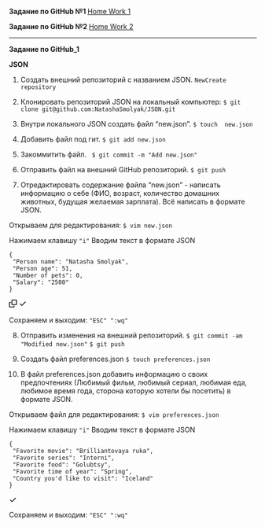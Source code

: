 <b>Задание по GitHub  №1 </b> <a href="https://github.com/NatashaSmolyak/GitHub/blob/main/GIT_HUB_HW_1.txt">Home Work 1</a> <p>
<b>Задание по GitHub  №2 </b> <a href="https://github.com/NatashaSmolyak/GitHub/blob/main/GIT_HUB_HW_2_Branches.txt">Home Work 2 </a>
<hr>
<p dir="auto"><strong>Задание по GitHub_1</strong></p>
<p dir="auto"><strong>JSON</strong></p>
<ol start="1" dir="auto">
<li>
<p dir="auto"> Создать внешний репозиторий c названием JSON. <code>New</code><code>Create repository</code>
</li>
</ol>
<ol start="2" dir="auto">
<li>
 <p dir="auto"> Клонировать репозиторий JSON на локальный компьютер: <code>$ git clone git@github.com:NatashaSmolyak/JSON.git</code></p>
</li>
</ol>
<ol start="3" dir="auto">
<li>
<p dir="auto">Внутри локального JSON создать файл “new.json”.     <code>$ touch  new.json</code></p>
</li>
<li>
<p dir="auto">Добавить файл под гит.          <code>$ git add new.json</code></p>
</li>
<li>
<p dir="auto">Закоммитить файл.               <code> $ git commit -m "Add new.json"</code></p>
</li>
<li>
<p dir="auto">Отправить файл на внешний GitHub репозиторий.  <code>$ git push</code></p>
</li>
<li>
<p dir="auto">Отредактировать содержание файла “new.json” - написать информацию о себе (ФИО, возраст, количество домашних животных, будущая желаемая зарплата). Всё написать в формате JSON.</p>
</li>
</ol>
<p dir="auto">Открываем для редактирования: <code>$ vim new.json</code></p>
<p dir="auto">Нажимаем клавишу <code>"i"</code> Вводим текст в формате JSON</p>
<div class="snippet-clipboard-content notranslate position-relative overflow-auto"><pre class="notranslate"><code>{
 "Person name": "Natasha Smolyak",
 "Person age": 51,
 "Number of pets": 0,
 "Salary": "2500"
}
</code></pre><div class="zeroclipboard-container position-absolute right-0 top-0">
    <clipboard-copy aria-label="Copy" class="ClipboardButton btn js-clipboard-copy m-2 p-0 tooltipped-no-delay" data-copy-feedback="Copied!" data-tooltip-direction="w" value="{
 &quot;Person name&quot;: &quot;Natasha Smolyak&quot;,
 &quot;Person age&quot;: 51,
 &quot;Number of pets&quot;: &quot;0&quot;,
 &quot;Salary&quot;: &quot;2500&quot;
}" tabindex="0" role="button">
      <svg aria-hidden="true" height="16" viewBox="0 0 16 16" version="1.1" width="16" data-view-component="true" class="octicon octicon-copy js-clipboard-copy-icon m-2">
    <path fill-rule="evenodd" d="M0 6.75C0 5.784.784 5 1.75 5h1.5a.75.75 0 010 1.5h-1.5a.25.25 0 00-.25.25v7.5c0 .138.112.25.25.25h7.5a.25.25 0 00.25-.25v-1.5a.75.75 0 011.5 0v1.5A1.75 1.75 0 019.25 16h-7.5A1.75 1.75 0 010 14.25v-7.5z"></path><path fill-rule="evenodd" d="M5 1.75C5 .784 5.784 0 6.75 0h7.5C15.216 0 16 .784 16 1.75v7.5A1.75 1.75 0 0114.25 11h-7.5A1.75 1.75 0 015 9.25v-7.5zm1.75-.25a.25.25 0 00-.25.25v7.5c0 .138.112.25.25.25h7.5a.25.25 0 00.25-.25v-7.5a.25.25 0 00-.25-.25h-7.5z"></path>
</svg>
      <svg aria-hidden="true" height="16" viewBox="0 0 16 16" version="1.1" width="16" data-view-component="true" class="octicon octicon-check js-clipboard-check-icon color-fg-success d-none m-2">
    <path fill-rule="evenodd" d="M13.78 4.22a.75.75 0 010 1.06l-7.25 7.25a.75.75 0 01-1.06 0L2.22 9.28a.75.75 0 011.06-1.06L6 10.94l6.72-6.72a.75.75 0 011.06 0z"></path>
</svg>
    </clipboard-copy>
  </div></div>
<p dir="auto">Cохраняем и выходим: <code>"ESC" ":wq"</code></p>
<ol start="8" dir="auto">
<li>
<p dir="auto">Отправить изменения на внешний репозиторий.  <code>$ git commit -am "Modified new.json"</code>
<code>$ git push</code></p>
</li>
<li>
<p dir="auto">Создать файл preferences.json    <code>$ touch preferences.json</code></p>
</li>
<li>
<p dir="auto">В файл preferences.json добавить информацию о своих предпочтениях (Любимый фильм, любимый сериал, любимая еда, любимое время года, сторона которую хотели бы посетить) в формате JSON.</p>
</li>
</ol>
<p dir="auto">Открываем файл для редактирования: <code>$ vim preferences.json</code></p>
<p dir="auto">Нажимаем клавишу <code>"i"</code> Вводим текст в формате JSON</p>
<div class="snippet-clipboard-content notranslate position-relative overflow-auto"><pre class="notranslate"><code>{
 "Favorite movie": "Brilliantovaya ruka",
 "Favorite series": "Interni",
 "Favorite food": "Golubtsy",
 "Favorite time of year": "Spring",
 "Country you'd like to visit": "Iceland"
}
</code></pre><div class="zeroclipboard-container position-absolute right-0 top-0">
    <clipboard-copy aria-label="Copy" class="ClipboardButton btn js-clipboard-copy m-2 p-0 tooltipped-no-delay" data-copy-feedback="Copied!" data-tooltip-direction="w" value="{
 
 &quot;Favorite movie&quot;: &quot;Brilliantovaya ruka&quot;,
 &quot;Favorite series&quot;: &quot;Interni&quot;,
 &quot;favorite food&quot;: &quot;Golubtsy&quot;,
 &quot;favorite time of year&quot;: &quot;Spring&quot;,
 &quot;country you'd like to visit&quot;: &quot;Iceland&quot;
}" tabindex="0" role="button">
      <svg aria-hidden="true" height="16" viewBox="0 0 16 16" version="1.1" width="16" data-view-component="true" class="octicon octicon-copy js-clipboard-copy-icon m-2">
    <path fill-rule="evenodd" d="M0 6.75C0 5.784.784 5 1.75 5h1.5a.75.75 0 010 1.5h-1.5a.25.25 0 00-.25.25v7.5c0 .138.112.25.25.25h7.5a.25.25 0 00.25-.25v-1.5a.75.75 0 011.5 0v1.5A1.75 1.75 0 019.25 16h-7.5A1.75 1.75 0 010 14.25v-7.5z"></path><path fill-rule="evenodd" d="M5 1.75C5 .784 5.784 0 6.75 0h7.5C15.216 0 16 .784 16 1.75v7.5A1.75 1.75 0 0114.25 11h-7.5A1.75 1.75 0 015 9.25v-7.5zm1.75-.25a.25.25 0 00-.25.25v7.5c0 .138.112.25.25.25h7.5a.25.25 0 00.25-.25v-7.5a.25.25 0 00-.25-.25h-7.5z"></path>
</svg>
      <svg aria-hidden="true" height="16" viewBox="0 0 16 16" version="1.1" width="16" data-view-component="true" class="octicon octicon-check js-clipboard-check-icon color-fg-success d-none m-2">
    <path fill-rule="evenodd" d="M13.78 4.22a.75.75 0 010 1.06l-7.25 7.25a.75.75 0 01-1.06 0L2.22 9.28a.75.75 0 011.06-1.06L6 10.94l6.72-6.72a.75.75 0 011.06 0z"></path>
</svg>
    </clipboard-copy>
  </div></div>
<p dir="auto">Cохраняем и выходим: <code>"ESC" ":wq"</code></p>
